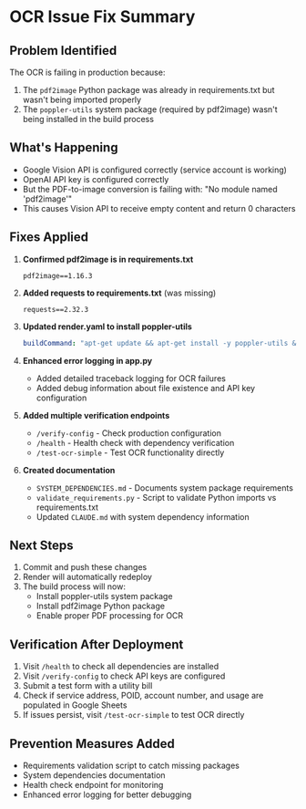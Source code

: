 # OCR Issue Fix Summary

## Problem Identified
The OCR is failing in production because:
1. The `pdf2image` Python package was already in requirements.txt but wasn't being imported properly
2. The `poppler-utils` system package (required by pdf2image) wasn't being installed in the build process

## What's Happening
- Google Vision API is configured correctly (service account is working)
- OpenAI API key is configured correctly  
- But the PDF-to-image conversion is failing with: "No module named 'pdf2image'"
- This causes Vision API to receive empty content and return 0 characters

## Fixes Applied
1. **Confirmed pdf2image is in requirements.txt**
   ```
   pdf2image==1.16.3
   ```

2. **Added requests to requirements.txt** (was missing)
   ```
   requests==2.32.3
   ```

3. **Updated render.yaml to install poppler-utils**
   ```yaml
   buildCommand: "apt-get update && apt-get install -y poppler-utils && pip install -r requirements.txt"
   ```

4. **Enhanced error logging in app.py**
   - Added detailed traceback logging for OCR failures
   - Added debug information about file existence and API key configuration

5. **Added multiple verification endpoints**
   - `/verify-config` - Check production configuration
   - `/health` - Health check with dependency verification
   - `/test-ocr-simple` - Test OCR functionality directly

6. **Created documentation**
   - `SYSTEM_DEPENDENCIES.md` - Documents system package requirements
   - `validate_requirements.py` - Script to validate Python imports vs requirements.txt
   - Updated `CLAUDE.md` with system dependency information

## Next Steps
1. Commit and push these changes
2. Render will automatically redeploy
3. The build process will now:
   - Install poppler-utils system package
   - Install pdf2image Python package
   - Enable proper PDF processing for OCR

## Verification After Deployment
1. Visit `/health` to check all dependencies are installed
2. Visit `/verify-config` to check API keys are configured
3. Submit a test form with a utility bill
4. Check if service address, POID, account number, and usage are populated in Google Sheets
5. If issues persist, visit `/test-ocr-simple` to test OCR directly

## Prevention Measures Added
- Requirements validation script to catch missing packages
- System dependencies documentation
- Health check endpoint for monitoring
- Enhanced error logging for better debugging